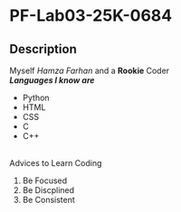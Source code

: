 # PF-Lab03-25K-0684
## Description
Myself _Hamza Farhan_ and a **Rookie** Coder
<br/>
***Languages I know are***
- Python
- HTML
- CSS
- C
- C++
<br/>
Advices to Learn Coding

 1. Be Focused
 2. Be Discplined
 3. Be Consistent
